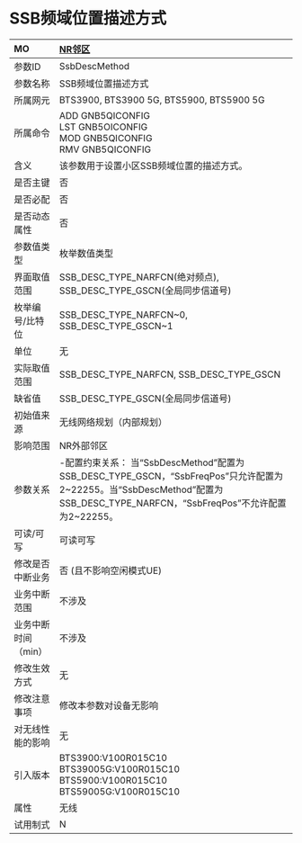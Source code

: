 # SSB频域位置描述方式<table><thread><tr><th align = "left">MO</th><th align = "left"><a href = "index.html#SSB频域位置描述方式-9">NR邻区</a></td></tr></thread><tbody><tr><td>参数ID</td><td>SsbDescMethod</td></tr><tr><td>参数名称</td><td>SSB频域位置描述方式</td></tr><tr><td>所属网元</td><td>BTS3900, BTS3900 5G, BTS5900, BTS5900 5G</td></tr><tr><td>所属命令</td><td>ADD GNB5QICONFIG<br>LST GNB5OICONFIG<br>MOD GNB5QICONFIG<br>RMV GNB5QICONFIG</td></tr><tr><td>含义</td><td>该参数用于设置小区SSB频域位置的描述方式。</td></tr><tr><td>是否主键</td><td>否</td></tr><tr><td>是否必配</td><td>否</td></tr><tr><td>是否动态属性</td><td>否</td></tr><tr><td>参数值类型</td><td>枚举数值类型</td></tr><tr><td>界面取值范围</td><td>SSB_DESC_TYPE_NARFCN(绝对频点), SSB_DESC_TYPE_GSCN(全局同步信道号)</td></tr><tr><td>枚举编号/比特位</td><td>SSB_DESC_TYPE_NARFCN~0, SSB_DESC_TYPE_GSCN~1</td></tr><tr><td>单位</td><td>无</td></tr><tr><td>实际取值范围</td><td>SSB_DESC_TYPE_NARFCN, SSB_DESC_TYPE_GSCN</td></tr><tr><td>缺省值</td><td>SSB_DESC_TYPE_GSCN(全局同步信道号)</td></tr><tr><td>初始值来源</td><td>无线网络规划（内部规划）</td></tr><tr><td>影响范围</td><td>NR外部邻区</td></tr><tr><td>参数关系</td><td>-配置约束关系：
当“SsbDescMethod”配置为SSB_DESC_TYPE_GSCN，“SsbFreqPos”只允许配置为2~22255。当“SsbDescMethod”配置为SSB_DESC_TYPE_NARFCN，“SsbFreqPos”不允许配置为2~22255。</td></tr><tr><td>可读/可写</td><td>可读可写</td></tr><tr><td>修改是否中断业务</td><td>否 (且不影响空闲模式UE)</td></tr><tr><td>业务中断范围</td><td>不涉及</td></tr><tr><td>业务中断时间（min）</td><td>不涉及</td></tr><tr><td>修改生效方式</td><td>无</td></tr><tr><td>修改注意事项</td><td>修改本参数对设备无影响</td></tr><tr><td>对无线性能的影响</td><td>无</td></tr><tr><td>引入版本</td><td>BTS3900:V100R015C10<br>BTS39005G:V100R015C10<br>BTS5900:V100R015C10<br>BTS59005G:V100R015C10</td></tr><tr><td>属性</td><td>无线</td></tr><tr><td>试用制式</td><td>N</td></tr></tbody></table>
